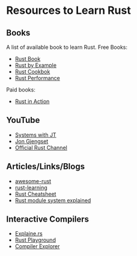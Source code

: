 # Resources to Learn Rust

## Books

A list of available book to learn Rust.
Free Books:

* [Rust Book](https://doc.rust-lang.org/book/)
* [Rust by Example](https://doc.rust-lang.org/rust-by-example/index.html)
* [Rust Cookbok](https://rust-lang-nursery.github.io/rust-cookbook/intro.html)
* [Rust Performance](https://nnethercote.github.io/perf-book/introduction.html)

Paid books:

* [Rust in Action](https://www.manning.com/books/rust-in-action)

## YouTube

* [Systems with JT](https://www.youtube.com/user/giard321)
* [Jon Gjengset](https://www.youtube.com/channel/UC_iD0xppBwwsrM9DegC5cQQ)
* [Official Rust Channel](https://www.youtube.com/channel/UCaYhcUwRBNscFNUKTjgPFiA)

## Articles/Links/Blogs

* [awesome-rust](https://github.com/rust-unofficial/awesome-rust)
* [rust-learning](https://github.com/ctjhoa/rust-learning)
* [Rust Cheatsheet](https://cheats.rs/)
* [Rust module system explained](https://aloso.github.io/2021/03/28/module-system.html)

## Interactive Compilers

* [Explaine.rs](https://jrvidal.github.io/explaine.rs/)
* [Rust Playground](https://play.rust-lang.org/)
* [Compiler Explorer](https://gcc.godbolt.org/)
